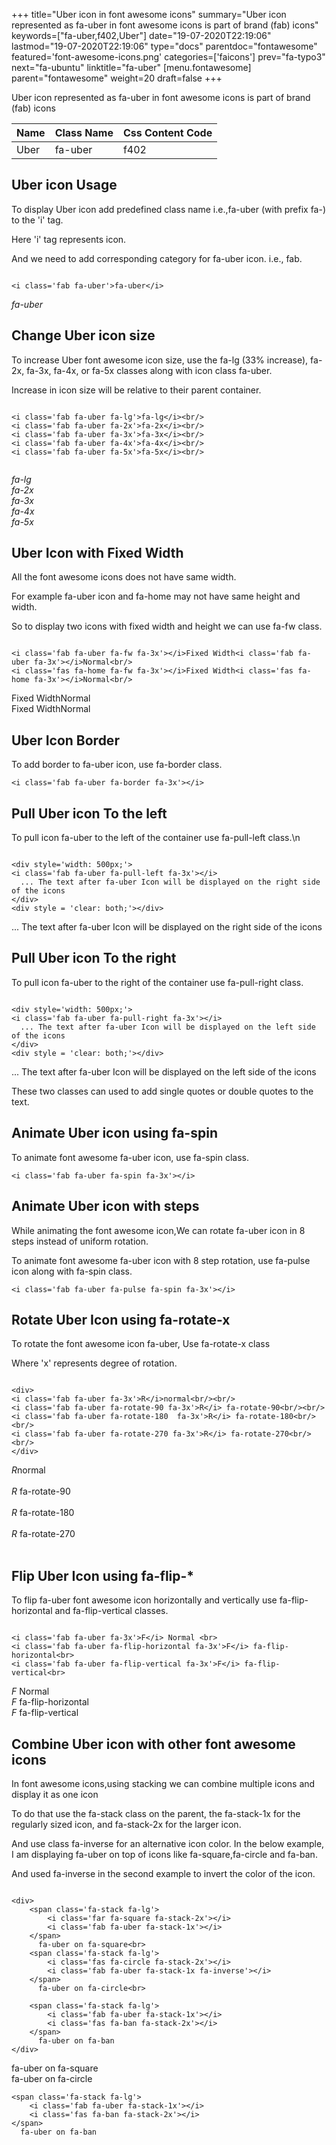 +++
title="Uber icon in font awesome icons"
summary="Uber icon represented as fa-uber in font awesome icons is part of brand (fab) icons"
keywords=["fa-uber,f402,Uber"]
date="19-07-2020T22:19:06"
lastmod="19-07-2020T22:19:06"
type="docs"
parentdoc="fontawesome"
featured='font-awesome-icons.png'
categories=['faicons']
prev="fa-typo3"
next="fa-ubuntu"
linktitle="fa-uber"
[menu.fontawesome]
parent="fontawesome"
weight=20
draft=false
+++


Uber icon represented as fa-uber in font awesome icons is part of brand (fab) icons

<div class='table-responsive'><table class='table'><thead><tr><th>Name</th><th>Class Name</th><th>Css Content Code</th></tr></thead><tbody><tr><td>Uber</td><td>fa-uber</td><td>f402</td></tr></tbody></table></div>



## Uber icon Usage

To display Uber icon add predefined class name i.e.,fa-uber (with prefix fa-) to the 'i' tag.

Here 'i' tag represents icon.

And we need to add corresponding category for fa-uber icon. i.e., fab.


```

<i class='fab fa-uber'>fa-uber</i>
```

<i class='fab fa-uber'>fa-uber</i>




## Change Uber icon size
To increase Uber font awesome icon size, use the fa-lg (33% increase), fa-2x, fa-3x, fa-4x, or fa-5x classes along with icon class fa-uber.

Increase in icon size will be relative to their parent container. 

```

<i class='fab fa-uber fa-lg'>fa-lg</i><br/>
<i class='fab fa-uber fa-2x'>fa-2x</i><br/>
<i class='fab fa-uber fa-3x'>fa-3x</i><br/>
<i class='fab fa-uber fa-4x'>fa-4x</i><br/>
<i class='fab fa-uber fa-5x'>fa-5x</i><br/>
            
```

<i class='fab fa-uber fa-lg'>fa-lg</i><br/>
<i class='fab fa-uber fa-2x'>fa-2x</i><br/>
<i class='fab fa-uber fa-3x'>fa-3x</i><br/>
<i class='fab fa-uber fa-4x'>fa-4x</i><br/>
<i class='fab fa-uber fa-5x'>fa-5x</i><br/>
            



## Uber Icon with Fixed Width 

All the font awesome icons does not have same width.

For example fa-uber icon and fa-home may not have same height and width.

So to display two icons with fixed width and height we can use fa-fw class.


```

<i class='fab fa-uber fa-fw fa-3x'></i>Fixed Width<i class='fab fa-uber fa-3x'></i>Normal<br/>
<i class='fas fa-home fa-fw fa-3x'></i>Fixed Width<i class='fas fa-home fa-3x'></i>Normal<br/>
```

<i class='fab fa-uber fa-fw fa-3x'></i>Fixed Width<i class='fab fa-uber fa-3x'></i>Normal<br/>
<i class='fas fa-home fa-fw fa-3x'></i>Fixed Width<i class='fas fa-home fa-3x'></i>Normal<br/>



## Uber Icon Border 

To add border to fa-uber icon, use fa-border class.


```
<i class='fab fa-uber fa-border fa-3x'></i>

```
<i class='fab fa-uber fa-border fa-3x'></i>





## Pull Uber icon To the left

To pull icon fa-uber to the left of the container use fa-pull-left class.\n

```

<div style='width: 500px;'>
<i class='fab fa-uber fa-pull-left fa-3x'></i>
  ... The text after fa-uber Icon will be displayed on the right side of the icons
</div>
<div style = 'clear: both;'></div>
```

<div style='width: 500px;'>
<i class='fab fa-uber fa-pull-left fa-3x'></i>
  ... The text after fa-uber Icon will be displayed on the right side of the icons
</div>
<div style = 'clear: both;'></div>




## Pull Uber icon To the right
To pull icon fa-uber to the right of the container use fa-pull-right class.

```

<div style='width: 500px;'>
<i class='fab fa-uber fa-pull-right fa-3x'></i>
  ... The text after fa-uber Icon will be displayed on the left side of the icons
</div>
<div style = 'clear: both;'></div>
```

<div style='width: 500px;'>
<i class='fab fa-uber fa-pull-right fa-3x'></i>
  ... The text after fa-uber Icon will be displayed on the left side of the icons
</div>
<div style = 'clear: both;'></div>

These two classes can used to add single quotes or double quotes to the text.


## Animate Uber icon using fa-spin
To animate font awesome fa-uber icon, use fa-spin class.

```
<i class='fab fa-uber fa-spin fa-3x'></i>
```
<i class='fab fa-uber fa-spin fa-3x'></i>




## Animate Uber icon with steps
While animating the font awesome icon,We can rotate fa-uber icon in 8 steps instead of uniform rotation.

To animate font awesome fa-uber icon with 8 step rotation, use fa-pulse icon along with fa-spin class.


```
<i class='fab fa-uber fa-pulse fa-spin fa-3x'></i>

```
<i class='fab fa-uber fa-pulse fa-spin fa-3x'></i>





## Rotate Uber Icon using fa-rotate-x
To rotate the font awesome icon fa-uber, Use fa-rotate-x class

Where 'x' represents degree of rotation.


```

<div>
<i class='fab fa-uber fa-3x'>R</i>normal<br/><br/>
<i class='fab fa-uber fa-rotate-90 fa-3x'>R</i> fa-rotate-90<br/><br/> 
<i class='fab fa-uber fa-rotate-180  fa-3x'>R</i> fa-rotate-180<br/><br/> 
<i class='fab fa-uber fa-rotate-270 fa-3x'>R</i> fa-rotate-270<br/><br/>
</div>
```

<div>
<i class='fab fa-uber fa-3x'>R</i>normal<br/><br/>
<i class='fab fa-uber fa-rotate-90 fa-3x'>R</i> fa-rotate-90<br/><br/> 
<i class='fab fa-uber fa-rotate-180  fa-3x'>R</i> fa-rotate-180<br/><br/> 
<i class='fab fa-uber fa-rotate-270 fa-3x'>R</i> fa-rotate-270<br/><br/>
</div>




## Flip Uber Icon using fa-flip-*
To flip fa-uber font awesome icon horizontally and vertically use fa-flip-horizontal and fa-flip-vertical classes. 

```

<i class='fab fa-uber fa-3x'>F</i> Normal <br>
<i class='fab fa-uber fa-flip-horizontal fa-3x'>F</i> fa-flip-horizontal<br>
<i class='fab fa-uber fa-flip-vertical fa-3x'>F</i> fa-flip-vertical<br>
```

<i class='fab fa-uber fa-3x'>F</i> Normal <br>
<i class='fab fa-uber fa-flip-horizontal fa-3x'>F</i> fa-flip-horizontal<br>
<i class='fab fa-uber fa-flip-vertical fa-3x'>F</i> fa-flip-vertical<br>




## Combine Uber icon with other font awesome icons
In font awesome icons,using stacking we can combine multiple icons and display it as one icon 

To do that use the fa-stack class on the parent, the fa-stack-1x for the regularly sized icon, and fa-stack-2x for the larger icon.

And use class fa-inverse for an alternative icon color. 
In the below example, I am displaying fa-uber on top of icons like fa-square,fa-circle and fa-ban.

And used fa-inverse in the second example to invert the color of the icon.

```

<div>
    <span class='fa-stack fa-lg'>
        <i class='far fa-square fa-stack-2x'></i>
        <i class='fab fa-uber fa-stack-1x'></i>
    </span>
      fa-uber on fa-square<br>
    <span class='fa-stack fa-lg'>
        <i class='fas fa-circle fa-stack-2x'></i>
        <i class='fab fa-uber fa-stack-1x fa-inverse'></i>
    </span>
      fa-uber on fa-circle<br>

    <span class='fa-stack fa-lg'>
        <i class='fab fa-uber fa-stack-1x'></i>
        <i class='fas fa-ban fa-stack-2x'></i>
    </span>
      fa-uber on fa-ban
</div>
```

<div>
    <span class='fa-stack fa-lg'>
        <i class='far fa-square fa-stack-2x'></i>
        <i class='fab fa-uber fa-stack-1x'></i>
    </span>
      fa-uber on fa-square<br>
    <span class='fa-stack fa-lg'>
        <i class='fas fa-circle fa-stack-2x'></i>
        <i class='fab fa-uber fa-stack-1x fa-inverse'></i>
    </span>
      fa-uber on fa-circle<br>

    <span class='fa-stack fa-lg'>
        <i class='fab fa-uber fa-stack-1x'></i>
        <i class='fas fa-ban fa-stack-2x'></i>
    </span>
      fa-uber on fa-ban
</div>






